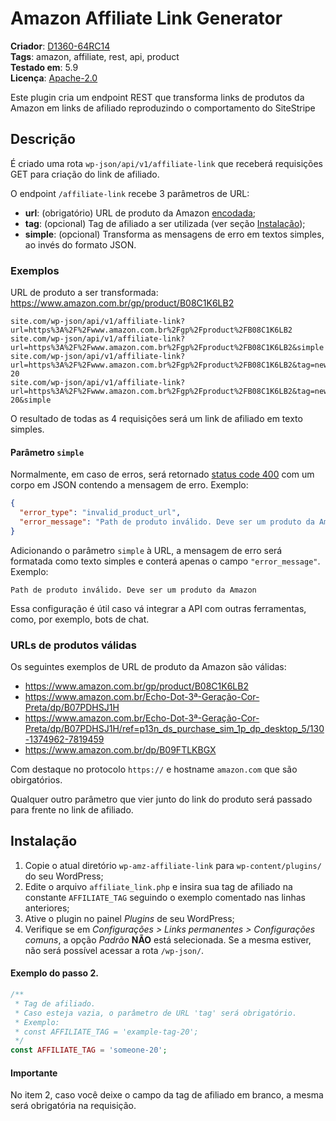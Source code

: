 # Amazon Affiliate Link Generator
**Criador**: [D1360-64RC14](https://github.com/D1360-64RC14)  
**Tags**: amazon, affiliate, rest, api, product  
**Testado em**: 5.9  
**Licença**: [Apache-2.0](https://www.apache.org/licenses/LICENSE-2.0.txt)

Este plugin cria um endpoint REST que transforma links de produtos da Amazon em links de afiliado reproduzindo o comportamento do SiteStripe

## Descrição

É criado uma rota `wp-json/api/v1/affiliate-link` que receberá requisições GET para criação do link de afiliado.

O endpoint `/affiliate-link` recebe 3 parâmetros de URL:
- **url**: (obrigatório) URL de produto da Amazon [encodada](https://developer.mozilla.org/pt-BR/docs/Web/JavaScript/Reference/Global_Objects/encodeURIComponent);
- **tag**: (opcional) Tag de afiliado a ser utilizada (ver seção [Instalação](#instalação));
- **simple**: (opcional) Transforma as mensagens de erro em textos simples, ao invés do formato JSON.

### Exemplos

URL de produto a ser transformada: https://www.amazon.com.br/gp/product/B08C1K6LB2
```
site.com/wp-json/api/v1/affiliate-link?url=https%3A%2F%2Fwww.amazon.com.br%2Fgp%2Fproduct%2FB08C1K6LB2
site.com/wp-json/api/v1/affiliate-link?url=https%3A%2F%2Fwww.amazon.com.br%2Fgp%2Fproduct%2FB08C1K6LB2&simple
site.com/wp-json/api/v1/affiliate-link?url=https%3A%2F%2Fwww.amazon.com.br%2Fgp%2Fproduct%2FB08C1K6LB2&tag=newsinside0d-20
site.com/wp-json/api/v1/affiliate-link?url=https%3A%2F%2Fwww.amazon.com.br%2Fgp%2Fproduct%2FB08C1K6LB2&tag=newsinside0d-20&simple
```
O resultado de todas as 4 requisições será um link de afiliado em texto simples.

#### Parâmetro `simple`

Normalmente, em caso de erros, será retornado [status code 400](https://httpstatuses.com/400)
com um corpo em JSON contendo a mensagem de erro. Exemplo:
```json
{
  "error_type": "invalid_product_url",
  "error_message": "Path de produto inválido. Deve ser um produto da Amazon"
}
```
Adicionando o parâmetro `simple` à URL, a mensagem de erro será formatada como texto simples e conterá apenas o campo `"error_message"`.
Exemplo:
```
Path de produto inválido. Deve ser um produto da Amazon
```

Essa configuração é útil caso vá integrar a API com outras ferramentas, como, por exemplo, bots de chat.

### URLs de produtos válidas

Os seguintes exemplos de URL de produto da Amazon são válidas:
- https://www.amazon.com.br/gp/product/B08C1K6LB2
- https://www.amazon.com.br/Echo-Dot-3ª-Geração-Cor-Preta/dp/B07PDHSJ1H
- https://www.amazon.com.br/Echo-Dot-3ª-Geração-Cor-Preta/dp/B07PDHSJ1H/ref=p13n_ds_purchase_sim_1p_dp_desktop_5/130-1374962-7819459
- https://www.amazon.com.br/dp/B09FTLKBGX

Com destaque no protocolo `https://` e hostname `amazon.com` que são obirgatórios.

Qualquer outro parâmetro que vier junto do link do produto será passado para frente no link de afiliado.

## Instalação

1. Copie o atual diretório `wp-amz-affiliate-link` para `wp-content/plugins/` do seu WordPress;
2. Edite o arquivo `affiliate_link.php` e insira sua tag de afiliado na constante `AFFILIATE_TAG` seguindo o exemplo comentado nas linhas anteriores;
3. Ative o plugin no painel *Plugins* de seu WordPress;
4. Verifique se em *Configurações > Links permanentes > Configurações comuns*, a opção *Padrão* **NÃO** está selecionada.
Se a mesma estiver, não será possível acessar a rota `/wp-json/`.

#### Exemplo do passo 2.
```php
/**
 * Tag de afiliado.
 * Caso esteja vazia, o parâmetro de URL 'tag' será obrigatório.
 * Exemplo:
 * const AFFILIATE_TAG = 'example-tag-20';
 */
const AFFILIATE_TAG = 'someone-20';
```

#### Importante
No item 2, caso você deixe o campo da tag de afiliado em branco, a mesma será obrigatória na requisição.
